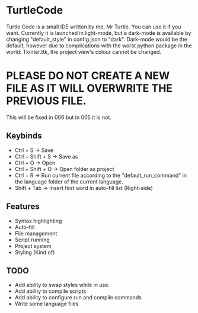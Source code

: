 # TurtleCode
Turtle Code is a small IDE written by me, Mr Turtle. You can use it if you want. Currently it is launched in light-mode, but a dark-mode is available by changing "default_style" in config.json to "dark". Dark-mode would be the default, however due to complications with the worst python package in the world: Tkinter.ttk, the project view's colour cannot be changed.

# PLEASE DO NOT CREATE A NEW FILE AS IT WILL OVERWRITE THE PREVIOUS FILE.
This will be fixed in 006 but in 005 it is not.

## Keybinds
- Ctrl + S -> Save
- Ctrl + Shift + S -> Save as
- Ctrl + O -> Open
- Ctrl + Shift + O -> Open folder as project
- Ctrl + R -> Run current file according to the "default_run_command" in the language folder of the current language.
- Shift + Tab -> Insert first word in auto-fill list (Right-side)

## Features
- Syntax highlighting
- Auto-fill
- File management
- Script running
- Project system
- Styling (Kind of)

## TODO
- Add ability to swap styles while in use.
- Add ability to compile scripts
- Add ability to configure run and compile commands
- Write some language files
